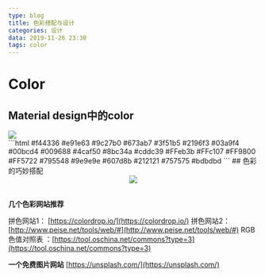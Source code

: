 ```yaml
---
type: blog
title: 色彩搭配与设计
categories: 设计
data: 2019-11-26 23:30
tags: color
---
```


# Color
## Material design中的color
<div>
<img src = "https://img.vim-cn.com/65/c21d40de1a5e93d9dbfd5f35e17f18d52b931f.webp">
</div>
```html
 <!--Material Colors-->
    <color name="materialColorRed">#f44336</color>
    <color name="materialColorPink">#e91e63</color>
    <color name="materialColorPurple">#9c27b0</color>
    <color name="materialColorDeepPurple">#673ab7</color>
    <color name="materialColorIndigo">#3f51b5</color>
    <color name="materialColorBlue">#2196f3</color>
    <color name="materialColorLightBlue">#03a9f4</color>
    <color name="materialColorCyan">#00bcd4</color>
    <color name="materialColorTeal">#009688</color>
    <color name="materialColorGreen">#4caf50</color>
    <color name="materialColorLightGreen">#8bc34a</color>
    <color name="materialColorLime">#cddc39</color>
    <color name="materialColorYellow">#FFeb3b</color>
    <color name="materialColorAmber">#FFc107</color>
    <color name="materialColorOrange">#FF9800</color>
    <color name="materialColorDeepOrange">#FF5722</color>
    <color name="materialColorBrown">#795548</color>
    <color name="materialColorGrey">#9e9e9e</color>
    <color name="materialColorBlueGrey">#607d8b</color>
    <!--Text Colors-->
    <color name="primaryText">#212121</color>
    <color name="secondaryText">#757575</color>
    <color name="dividerColor">#bdbdbd</color>
```
## 色彩的巧妙搭配

<div align = center>
<img src = "https://img.vim-cn.com/21/b362eb8232618c5eb6692fef2cb5f1cf24aa63.png">
</div>
<br>

**几个色彩网站推荐**

拼色网站1： [https://colordrop.io/](https://colordrop.io/)
拼色网站2：[http://www.peise.net/tools/web/#](http://www.peise.net/tools/web/#)
RGB色值对照表 ：[https://tool.oschina.net/commons?type=3](https://tool.oschina.net/commons?type=3)

**一个免费图片网站**
[https://unsplash.com/](https://unsplash.com/)
